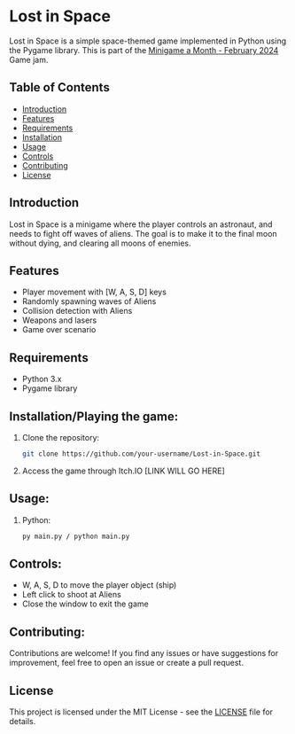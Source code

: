 # Lost in Space

Lost in Space is a simple space-themed game implemented in Python using the Pygame library. This is part of the [Minigame a Month - February 2024](https://itch.io/jam/minigame-a-month-february-2024) Game jam.

## Table of Contents

- [Introduction](#introduction)
- [Features](#features)
- [Requirements](#requirements)
- [Installation](#installation)
- [Usage](#usage)
- [Controls](#controls)
- [Contributing](#contributing)
- [License](#license)

## Introduction

Lost in Space is a minigame where the player controls an astronaut, and needs to fight off waves of aliens. The goal is to make it to the final moon without dying, and clearing all moons of enemies.

## Features

- Player movement with [W, A, S, D] keys
- Randomly spawning waves of Aliens
- Collision detection with Aliens
- Weapons and lasers
- Game over scenario

## Requirements

- Python 3.x
- Pygame library

## Installation/Playing the game:

1. Clone the repository:

   ```bash
   git clone https://github.com/your-username/Lost-in-Space.git
   ```
2. Access the game through Itch.IO
  [LINK WILL GO HERE]

## Usage:
1. Python:
   ```bash
   py main.py / python main.py
   ```
## Controls:
- W, A, S, D to move the player object (ship)
- Left click to shoot at Aliens
- Close the window to exit the game

## Contributing:

Contributions are welcome! If you find any issues or have suggestions for improvement, feel free to open an issue or create a pull request.

## License

This project is licensed under the MIT License - see the [LICENSE](LICENSE) file for details.
